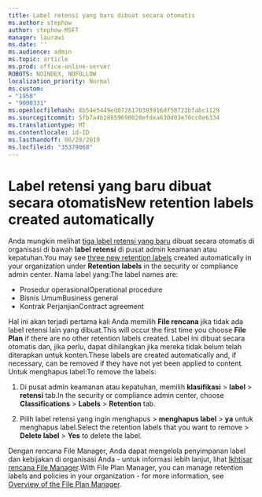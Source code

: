 ```yaml
---
title: Label retensi yang baru dibuat secara otomatis
ms.author: stephow
author: stephow-MSFT
manager: laurawi
ms.date: ''
ms.audience: admin
ms.topic: article
ms.prod: office-online-server
ROBOTS: NOINDEX, NOFOLLOW
localization_priority: Normal
ms.custom:
- "1958"
- "9000331"
ms.openlocfilehash: 8b54e5449ed0726170393916df58722bfabc1129
ms.sourcegitcommit: 5fb7a4b28859690020efdea630d03e70cc0e6334
ms.translationtype: MT
ms.contentlocale: id-ID
ms.lasthandoff: 06/28/2019
ms.locfileid: "35379068"
---
```

# <a name="new-retention-labels-created-automatically"></a><span data-ttu-id="b85bf-102">Label retensi yang baru dibuat secara otomatis</span><span class="sxs-lookup"><span data-stu-id="b85bf-102">New retention labels created automatically</span></span>

<span data-ttu-id="b85bf-103">Anda mungkin melihat [tiga label retensi yang baru](https://docs.microsoft.com/office365/securitycompliance/file-plan-manager#default-retention-labels-and-label-policy) dibuat secara otomatis di organisasi di bawah **label retensi** di pusat admin keamanan atau kepatuhan.</span><span class="sxs-lookup"><span data-stu-id="b85bf-103">You may see [three new retention labels](https://docs.microsoft.com/office365/securitycompliance/file-plan-manager#default-retention-labels-and-label-policy) created automatically in your organization under **Retention labels** in the security or compliance admin center.</span></span> <span data-ttu-id="b85bf-104">Nama label yang:</span><span class="sxs-lookup"><span data-stu-id="b85bf-104">The label names are:</span></span>

- <span data-ttu-id="b85bf-105">Prosedur operasional</span><span class="sxs-lookup"><span data-stu-id="b85bf-105">Operational procedure</span></span>
- <span data-ttu-id="b85bf-106">Bisnis Umum</span><span class="sxs-lookup"><span data-stu-id="b85bf-106">Business general</span></span>
- <span data-ttu-id="b85bf-107">Kontrak Perjanjian</span><span class="sxs-lookup"><span data-stu-id="b85bf-107">Contract agreement</span></span>

<span data-ttu-id="b85bf-108">Hal ini akan terjadi pertama kali Anda memilih **File rencana** jika tidak ada label retensi lain yang dibuat.</span><span class="sxs-lookup"><span data-stu-id="b85bf-108">This will occur the first time you choose **File Plan** if there are no other retention labels created.</span></span> <span data-ttu-id="b85bf-109">Label ini dibuat secara otomatis dan, jika perlu, dapat dihilangkan jika mereka tidak belum telah diterapkan untuk konten.</span><span class="sxs-lookup"><span data-stu-id="b85bf-109">These labels are created automatically and, if necessary, can be removed if they have not yet been applied to content.</span></span> <span data-ttu-id="b85bf-110">Untuk menghapus label:</span><span class="sxs-lookup"><span data-stu-id="b85bf-110">To remove the labels:</span></span>

1. <span data-ttu-id="b85bf-111">Di pusat admin keamanan atau kepatuhan, memilih **klasifikasi** > **label** > **retensi** tab.</span><span class="sxs-lookup"><span data-stu-id="b85bf-111">In the security or compliance admin center, choose **Classifications** > **Labels** > **Retention** tab.</span></span>

1. <span data-ttu-id="b85bf-112">Pilih label retensi yang ingin menghapus > **menghapus label** > **ya** untuk menghapus label.</span><span class="sxs-lookup"><span data-stu-id="b85bf-112">Select the retention labels that you want to remove > **Delete label** > **Yes** to delete the label.</span></span>

<span data-ttu-id="b85bf-113">Dengan rencana File Manager, Anda dapat mengelola penyimpanan label dan kebijakan di organisasi Anda - untuk informasi lebih lanjut, lihat [Ikhtisar rencana File Manager](https://docs.microsoft.com/office365/securitycompliance/file-plan-manager).</span><span class="sxs-lookup"><span data-stu-id="b85bf-113">With File Plan Manager, you can manage retention labels and policies in your organization - for more information, see [Overview of the File Plan Manager](https://docs.microsoft.com/office365/securitycompliance/file-plan-manager).</span></span>